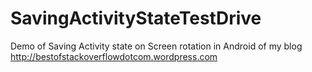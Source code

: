 SavingActivityStateTestDrive
============================

Demo of Saving Activity state on Screen rotation in Android of my blog
http://bestofstackoverflowdotcom.wordpress.com

